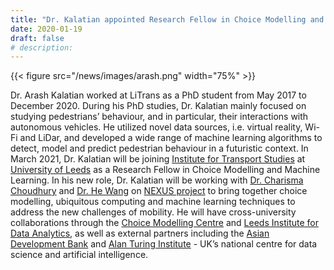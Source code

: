 ```yaml
---
title: "Dr. Kalatian appointed Research Fellow in Choice Modelling and Machine Learning"
date: 2020-01-19
draft: false
# description:
---
```

{{< figure src="/news/images/arash.png" width="75%" >}}


<!--more-->

Dr. Arash Kalatian worked at LiTrans as a PhD student from May 2017 to December 2020. During his PhD studies, Dr. Kalatian mainly focused on studying pedestrians’ behaviour, and in particular, their interactions with autonomous vehicles. He utilized novel data sources, i.e. virtual reality, Wi-Fi and LiDar, and developed a wide range of machine learning algorithms to detect, model and predict pedestrian behaviour in a futuristic context. In March 2021, Dr. Kalatian will be joining [Institute for Transport Studies](https://environment.leeds.ac.uk/transport) at [University of Leeds](https://www.leeds.ac.uk/) as a Research Fellow in Choice Modelling and Machine Learning. In his new role, Dr. Kalatian will be working with [Dr. Charisma Choudhury](https://environment.leeds.ac.uk/transport/staff/924/dr-charisma-choudhury) and [Dr. He Wang](http://drhewang.com/) on [NEXUS project](https://environment.leeds.ac.uk/transport/news/article/5321/its-researcher-awarded-flagship-fellowship) to bring together choice modelling, ubiquitous computing and machine learning techniques to address the new challenges of mobility. He will have cross-university collaborations through the [Choice Modelling Centre](https://cmc.leeds.ac.uk/) and [Leeds Institute for Data Analytics](https://lida.leeds.ac.uk/), as well as external partners including the [Asian Development Bank](https://www.adb.org/) and [Alan Turing Institute](https://www.turing.ac.uk/) - UK’s national centre for data science and artificial intelligence.

